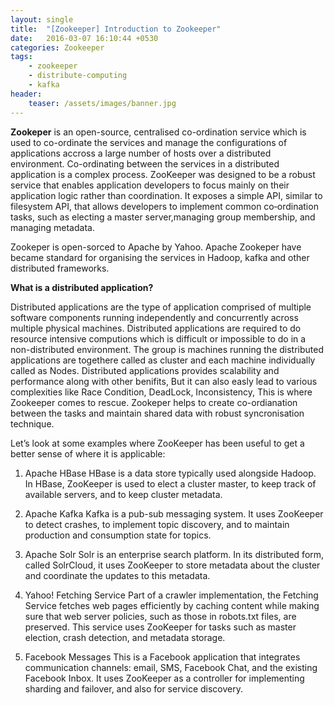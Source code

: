 ```yaml
---
layout: single
title:  "[Zookeeper] Introduction to Zookeeper"
date:   2016-03-07 16:10:44 +0530
categories: Zookeeper
tags:
    - zookeeper
    - distribute-computing
    - kafka
header:
    teaser: /assets/images/banner.jpg
---
```

**Zookeper** is an open-source, centralised co-ordination service which is used to co-ordinate the services and manage the configurations of applications accross a large number of hosts over a distributed environment.
Co-ordinating between the services in a distributed application is a complex process. ZooKeeper was designed to be a robust service that enables application developers to focus mainly on their  application logic rather than coordination. It exposes a simple API, similar to filesystem API, that allows developers to implement common co‐ordination tasks, such as electing a master server,managing group membership, and managing metadata.

Zookeper is open-sorced to Apache by Yahoo. Apache Zookeper have became standard for organising the services in Hadoop, kafka and other distributed frameworks.

**What is a distributed application?**

Distributed applications are the type of application comprised of multiple software components running independently and concurrently across multiple physical machines. Distributed applications are required to do resource intensive computions which is difficult or impossible to do in a non-distributed environment. The group is machines running the distributed applications are togethere called as cluster and each machine individually called as Nodes. Distributed applications provides scalability and performance along with other benifits, But it can also easly lead to various complexities like Race Condition, DeadLock, Inconsistency, This is where Zookeeper comes to rescue. Zookeper helps to create co-ordianation between the tasks and maintain shared data with robust syncronisation technique.

Let’s look at some examples where ZooKeeper has been useful to get a better sense of where it is applicable:

1. Apache HBase
HBase is a data store typically used alongside Hadoop. In HBase, ZooKeeper is used
to  elect  a  cluster  master,  to  keep  track  of  available  servers,  and  to  keep  cluster
metadata.

2. Apache Kafka
Kafka is a pub-sub messaging system. It uses ZooKeeper to detect crashes, to implement topic discovery, and to maintain production and consumption state for topics.

3. Apache Solr
Solr is an enterprise search platform. In its distributed form, called SolrCloud, it uses ZooKeeper to store metadata about the cluster and coordinate the updates to this metadata.

4. Yahoo! Fetching Service
Part of a crawler implementation, the Fetching Service  fetches web pages efficiently by  caching content while making sure that web server policies, such as those in robots.txt files, are preserved. This service uses ZooKeeper for tasks such as master election, crash detection, and metadata storage.

5. Facebook Messages
This is a Facebook application that integrates communication channels: email, SMS, Facebook Chat, and the existing Facebook Inbox. It uses ZooKeeper as a controller for implementing sharding and failover, and also for service discovery.
